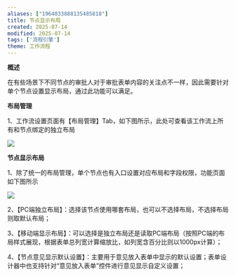 ```yaml
---
aliases: ["1964033888135485818"]
title: 节点显示布局
created: 2025-07-14
modified: 2025-07-14
tags: ['流程引擎']
theme: 工作流程
---
```


**概述**

在有些场景下不同节点的审批人对于审批表单内容的关注点不一样，因此需要针对单个节点设置显示布局，通过此功能可以满足。

**布局管理**

1、工作流设置页面有【布局管理】Tab，如下图所示，此处可查看该工作流上所有和节点绑定的独立布局

![](https://myhelpdoc.oss-cn-heyuan.aliyuncs.com/mdimages/fc0a12377794deffdfcbd8affb63b970.jpg)

**节点显示布局**

1、除了统一的布局管理，单个节点也有入口设置对应布局和字段权限，功能页面如下图所示

![](https://myhelpdoc.oss-cn-heyuan.aliyuncs.com/mdimages/eb86d0429cd6a7f1e98058d9d9dda4cd.jpg)

2、【PC端独立布局】：选择该节点使用哪套布局，也可以不选择布局，不选择布局则取默认布局；

3、【移动端显示布局】：可以选择是独立布局还是读取PC端布局（按照PC端的布局样式展现，根据表单总列宽计算缩放比，如列宽含百分比则以1000px计算）；

4、【节点意见显示默认设置】：主要用于意见放入表单中显示的默认设置；表单设计器中也支持针对“意见放入表单”控件进行意见显示自定义设置；

